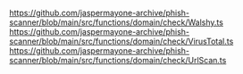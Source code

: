 <https://github.com/jaspermayone-archive/phish-scanner/blob/main/src/functions/domain/check/Walshy.ts>
<https://github.com/jaspermayone-archive/phish-scanner/blob/main/src/functions/domain/check/VirusTotal.ts>
<https://github.com/jaspermayone-archive/phish-scanner/blob/main/src/functions/domain/check/UrlScan.ts>
